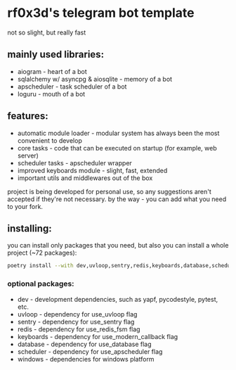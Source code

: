 # rf0x3d's telegram bot template
not so slight, but really fast

## mainly used libraries:
* aiogram - heart of a bot
* sqlalchemy w/ asyncpg & aiosqlite - memory of a bot
* apscheduler - task scheduler of a bot
* loguru - mouth of a bot

## features:
* automatic module loader - modular system has always been the most convenient to develop
* core tasks - code that can be executed on startup (for example, web server)
* scheduler tasks - apscheduler wrapper
* improved keyboards module - slight, fast, extended
* important utils and middlewares out of the box

project is being developed for personal use, so any suggestions aren't accepted if they're not necessary. by the way - you can add what you need to your fork.

## installing:
you can install only packages that you need, but also you can install a whole project (~72 packages):
```sh
poetry install --with dev,uvloop,sentry,redis,keyboards,database,scheduler
```

### optional packages:
* dev - development dependencies, such as yapf, pycodestyle, pytest, etc.
* uvloop - dependency for use_uvloop flag
* sentry - dependency for use_sentry flag
* redis - dependency for use_redis_fsm flag
* keyboards - dependency for use_modern_callback flag
* database - dependency for use_database flag
* scheduler - dependency for use_apscheduler flag
* windows - dependencies for windows platform
